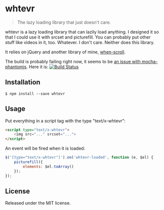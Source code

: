 # whtevr

> The lazy loading library that just doesn't care.

whtevr is a lazy loading library that can lazily load anything. I designed it
so that I could use it with srcset and picturefill. You can probably put other
stuff like videos in it, too. Whatever. I don't care. Neither does this
library.

It relies on jQuery and another library of mine, [when-scroll].

The build is probably failing right now, it seems to be [an issue with
mocha-phantomjs][mocha-phantomjs issue]. Here it is: [![Build Status](https://travis-ci.org/callumacrae/whtevr.svg)](https://travis-ci.org/callumacrae/whtevr)

## Installation

```
$ npm install --save whtevr
```

## Usage

Put everything in a script tag with the type "text/x-whtevr":

```html
<script type="text/x-whtevr">
	<img src="..." srcset="...">
</script>
```

An event will be fired when it is loaded:

```js
$('[type="text/x-whtevr"]').on('whtevr-loaded', function (e, $el) {
	picturefill({
		elements: $el.toArray()
	});
});
```

## License

Released under the MIT license.

[mocha-phantomjs issue]: https://github.com/metaskills/mocha-phantomjs/issues/168
[when-scroll]: https://github.com/callumacrae/when-scroll